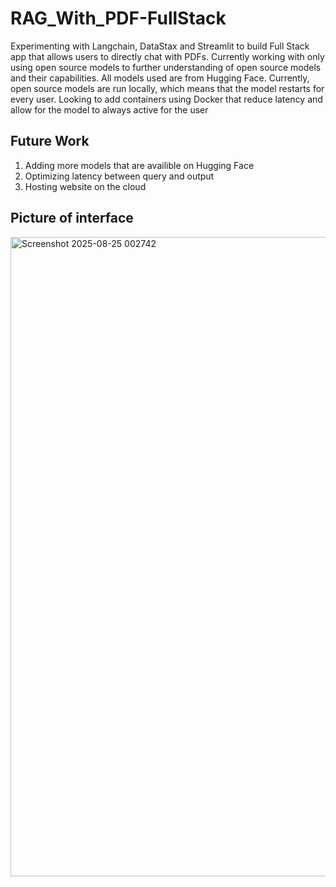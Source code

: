 # RAG_With_PDF-FullStack

Experimenting with Langchain, DataStax and Streamlit to build Full Stack app that allows users to directly chat with PDFs. Currently working with only using open source models to further understanding of open source models and their capabilities. All models used are from Hugging Face. Currently, open source models are run locally, which means that the model restarts for every user. Looking to add containers using Docker that reduce latency and allow for the model to always active for the user

<h2> Future Work</h2>

1. Adding more models that are availible on Hugging Face
2. Optimizing latency between query and output
3. Hosting website on the cloud

<h2> Picture of interface</h2>

<img width="1919" height="1023" alt="Screenshot 2025-08-25 002742" src="https://github.com/user-attachments/assets/9e563dcd-866e-42a5-a1e8-c7dfef47ec23" />
